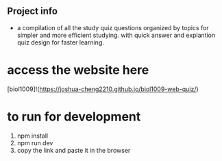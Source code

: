 ## Project info
- a compilation of all the study quiz questions organized by topics for simpler and more efficient studying. with quick answer and explantion quiz design for faster learning.

# access the website here
[biol1009]!(https://joshua-cheng2210.github.io/biol1009-web-quiz/)

# to run for development
1) npm install
2) npm run dev
3) copy the link and paste it in the browser
